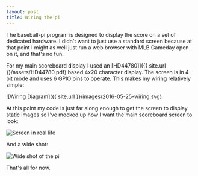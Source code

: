 ```yaml
---
layout: post
title: Wiring the pi
---
```

The baseball-pi program is designed to display the score on a set of dedicated hardware.  I didn't
want to just use a standard screen because at that point I might as well just run a web browser
with MLB Gameday open on it, and that's no fun.

For my main scoreboard display I used an [HD44780]]({{ site.url }}/assets/HD44780.pdf) based 4x20 character display.  The screen is in
4-bit mode and uses 6 GPIO pins to operate.  This makes my wiring relatively simple:

![Wiring Diagram]({{ site.url }}/images/2016-05-25-wiring.svg)

At this point my code is just far along enough to get the screen to display static images so I've
mocked up how I want the main scoreboard screen to look:

![Screen in real life](https://i.imgur.com/iLxbpCa.jpg)

And a wide shot:

![Wide shot of the pi](https://i.imgur.com/YYUMdOB.jpg)

That's all for now.
